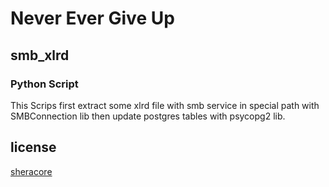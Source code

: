 # Never Ever Give Up

## smb_xlrd
### Python Script

This Scrips first extract some xlrd file with smb service in special path with SMBConnection lib then update postgres tables with psycopg2 lib.

## license
[sheracore](https://github.com/lion7472)
